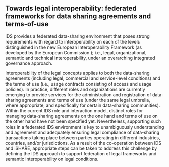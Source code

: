 ## Towards legal interoperability: federated frameworks for data sharing agreements and terms-of-use ##

IDS provides a federated data-sharing environment that poses strong
requirements with regard to interoperability on each of the levels
distinguished in the new European Interoperability Framework (as
developed by the European Commission ); i.e., legal, organizational,
semantic and technical interoperability, under an overarching integrated
governance approach.

Interoperability of the legal concepts applies to both the data-sharing
agreements (including legal, commercial and service-level conditions)
and the terms of use (i.e., usage contracts consisting of access and
usage policies). In practice, different roles and organizations are
currently emerging to provide services for the administration and
registration of data-sharing agreements and terms of use (under the same
legal umbrella, where appropriate, and specifically for certain
data-sharing communities). Within the current IDS role and interaction
model, distinct roles for managing data-sharing agreements on the one
hand and terms of use on the other hand have not been specified yet.
Nevertheless, supporting such roles in a federated IDS environment is
key to unambiguously understanding and agreement and adequately ensuring
legal compliance of data-sharing transactions taking place between
parties operating in different industries, countries, and/or
jurisdictions. As a result of the co-operation between IDS and
iSHARE, appropriate steps can be taken to address this challenge by
defining the IDS approach to support federation of legal frameworks and
semantic interoperability on legal conditions.
